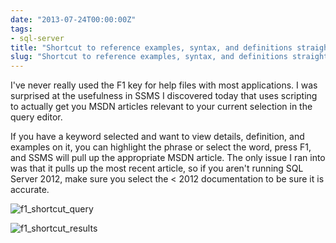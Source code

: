 ```yaml
---
date: "2013-07-24T00:00:00Z"
tags:
- sql-server
title: "Shortcut to reference examples, syntax, and definitions straight from SSMS"
slug: "Shortcut to reference examples, syntax, and definitions straight from SSMS"
---
```


I've never really used the F1 key for help files with most applications. I was surprised at the usefulness in SSMS I discovered today that uses scripting to actually get you MSDN articles relevant to your current selection in the query editor.

If you have a keyword selected and want to view details, definition, and examples on it, you can highlight the phrase or select the word, press F1, and SSMS will pull up the appropriate MSDN article. The only issue I ran into was that it pulls up the most recent article, so if you aren't running SQL Server 2012, make sure you select the
< 2012 documentation to be sure it is accurate.

![f1_shortcut_query](/images/f1_shortcut_query_kfowoy.png)

![f1_shortcut_results](/images/f1_shortcut_results_cayikt.png)
